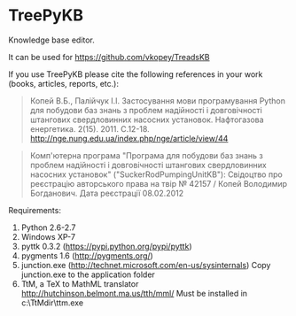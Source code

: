 # TreePyKB
Knowledge base editor.

It can be used for https://github.com/vkopey/TreadsKB

If you use TreePyKB please cite the following references in your work (books, articles, reports, etc.):

> Копей В.Б., Палійчук І.І. Застосування мови програмування Python для побудови баз знань з проблем надійності і довговічності штангових свердловинних насосних установок. Нафтогазова енергетика. 2(15). 2011. С.12-18. http://nge.nung.edu.ua/index.php/nge/article/view/44

> Комп'ютерна програма "Програма для побудови баз знань з проблем надійності і довговічності штангових свердловинних насосних установок" ("SuckerRodPumpingUnitKB"): Свідоцтво про реєстрацію авторського права на твір № 42157 / Копей Володимир Богданович. Дата реєстрації 08.02.2012

Requirements:
1. Python 2.6-2.7
2. Windows XP-7
3. pyttk 0.3.2 (https://pypi.python.org/pypi/pyttk)
4. pygments 1.6 (http://pygments.org/)
5. junction.exe (http://technet.microsoft.com/en-us/sysinternals)
Copy junction.exe to the application folder
6. TtM, a TeX to MathML translator http://hutchinson.belmont.ma.us/tth/mml/
Must be installed in c:\\TtMdir\\ttm.exe

